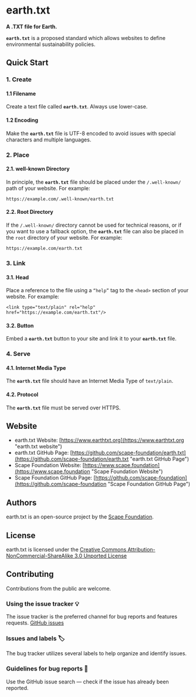 # earth.txt


**A .TXT file for Earth.**  

**`earth.txt`** is a proposed standard which allows websites to define environmental sustainability policies.


## Quick Start


### 1. Create

#### 1.1 Filename
Create a text file called **`earth.txt`**. Always use lower-case.

#### 1.2 Encoding
Make the **`earth.txt`** file is UTF-8 encoded to avoid issues with special characters and multiple languages.


### 2. Place

#### 2.1. well-known Directory
In principle, the **`earth.txt`** file should be placed under the `/.well-known/` path of your website. For example:

`https://example.com/.well-known/earth.txt`  

  
#### 2.2. Root Directory
If the `/.well-known/` directory cannot be used for technical reasons, or if you want to use a fallback option, the **`earth.txt`** file can also be placed in the `root` directory of your website. For example:

`https://example.com/earth.txt`  


### 3. Link


#### 3.1. Head

Place a reference to the file using a `“help”` tag to the `<head>` section of your website. For example:

`<link type="text/plain" rel="help" href="https://example.com/earth.txt"/>`  


#### 3.2. Button
Embed a **`earth.txt`** button to your site and link it to your **`earth.txt`** file.


### 4. Serve

#### 4.1. Internet Media Type
The **`earth.txt`** file should have an Internet Media Type of `text/plain`. 

#### 4.2. Protocol
The **`earth.txt`** file must be served over HTTPS.


## Website

- earth.txt Website: [https://www.earthtxt.org](https://www.earthtxt.org "earth.txt website")
- earth.txt GitHub Page: [https://github.com/scape-foundation/earth.txt](https://github.com/scape-foundation/earth.txt "earth.txt GitHub Page")
- Scape Foundation Website: [https://www.scape.foundation](https://www.scape.foundation "Scape Foundation Website")
- Scape Foundation GitHub Page: [https://github.com/scape-foundation](https://github.com/scape-foundation "Scape Foundation GitHub Page")


## Authors

earth.txt is an open-source project by the [Scape Foundation](https://www.scape.foundation "Scape Foundation website").



## License

earth.txt is licensed under the [Creative Commons Attribution-NonCommercial-ShareAlike 3.0 Unported License](https://creativecommons.org/licenses/by-nc-sa/3.0/ "Creative Commons Attribution-NonCommercial-ShareAlike 3.0 Unported License")




## Contributing

Contributions from the public are welcome.

### Using the issue tracker 💡

The issue tracker is the preferred channel for bug reports and features requests. [GitHub issues](https://github.com/scape-foundation/earth.txt/issues)

### Issues and labels 🏷

The bug tracker utilizes several labels to help organize and identify issues.

### Guidelines for bug reports 🐛

Use the GitHub issue search — check if the issue has already been reported.
